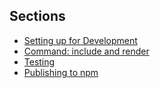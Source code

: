 ## Sections
- <a href="{{baseUrl}}/developerGuide/settingUp.html">Setting up for Development</a>
- <a href="{{baseUrl}}/developerGuide/includeAndRender.html">Command: include and render</a>
- <a href="{{baseUrl}}/developerGuide/testing.html">Testing</a>
- <a href="{{baseUrl}}/developerGuide/publishing.html">Publishing to npm</a>

